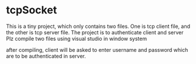 # tcpSocket


This is a tiny project, which only contains two files. One is tcp client file, and the other is tcp server file.
The project is to authenticate client and server
Plz compile two files using visual studio in window system

after compiling, client will be asked to enter username and password which are to be authenticated in server. 
